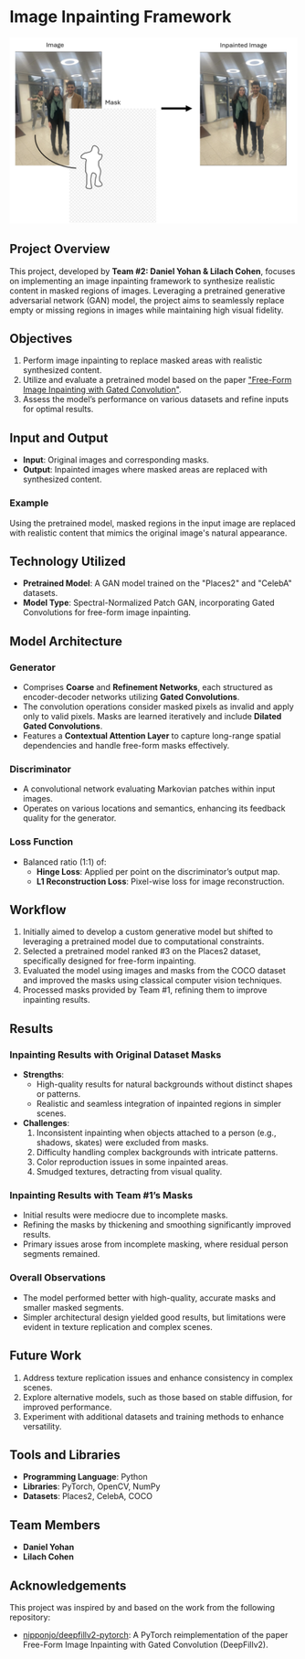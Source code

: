 # Image Inpainting Framework

![Example Image](example.png)

## Project Overview
This project, developed by **Team #2: Daniel Yohan & Lilach Cohen**, focuses on implementing an image inpainting framework to synthesize realistic content in masked regions of images. Leveraging a pretrained generative adversarial network (GAN) model, the project aims to seamlessly replace empty or missing regions in images while maintaining high visual fidelity.

## Objectives
1. Perform image inpainting to replace masked areas with realistic synthesized content.
2. Utilize and evaluate a pretrained model based on the paper ["Free-Form Image Inpainting with Gated Convolution"](https://paperswithcode.com/paper/free-form-image-inpainting-with-gated).
3. Assess the model’s performance on various datasets and refine inputs for optimal results.

## Input and Output
- **Input**: Original images and corresponding masks.
- **Output**: Inpainted images where masked areas are replaced with synthesized content.

### Example
Using the pretrained model, masked regions in the input image are replaced with realistic content that mimics the original image's natural appearance.

## Technology Utilized
- **Pretrained Model**: A GAN model trained on the "Places2" and "CelebA" datasets.
- **Model Type**: Spectral-Normalized Patch GAN, incorporating Gated Convolutions for free-form image inpainting.

## Model Architecture
### Generator
- Comprises **Coarse** and **Refinement Networks**, each structured as encoder-decoder networks utilizing **Gated Convolutions**.
- The convolution operations consider masked pixels as invalid and apply only to valid pixels. Masks are learned iteratively and include **Dilated Gated Convolutions**.
- Features a **Contextual Attention Layer** to capture long-range spatial dependencies and handle free-form masks effectively.

### Discriminator
- A convolutional network evaluating Markovian patches within input images.
- Operates on various locations and semantics, enhancing its feedback quality for the generator.

### Loss Function
- Balanced ratio (1:1) of:
  - **Hinge Loss**: Applied per point on the discriminator’s output map.
  - **L1 Reconstruction Loss**: Pixel-wise loss for image reconstruction.

## Workflow
1. Initially aimed to develop a custom generative model but shifted to leveraging a pretrained model due to computational constraints.
2. Selected a pretrained model ranked #3 on the Places2 dataset, specifically designed for free-form inpainting.
3. Evaluated the model using images and masks from the COCO dataset and improved the masks using classical computer vision techniques.
4. Processed masks provided by Team #1, refining them to improve inpainting results.

## Results
### Inpainting Results with Original Dataset Masks
- **Strengths**:
  - High-quality results for natural backgrounds without distinct shapes or patterns.
  - Realistic and seamless integration of inpainted regions in simpler scenes.
- **Challenges**:
  1. Inconsistent inpainting when objects attached to a person (e.g., shadows, skates) were excluded from masks.
  2. Difficulty handling complex backgrounds with intricate patterns.
  3. Color reproduction issues in some inpainted areas.
  4. Smudged textures, detracting from visual quality.

### Inpainting Results with Team #1’s Masks
- Initial results were mediocre due to incomplete masks.
- Refining the masks by thickening and smoothing significantly improved results.
- Primary issues arose from incomplete masking, where residual person segments remained.

### Overall Observations
- The model performed better with high-quality, accurate masks and smaller masked segments.
- Simpler architectural design yielded good results, but limitations were evident in texture replication and complex scenes.

## Future Work
1. Address texture replication issues and enhance consistency in complex scenes.
2. Explore alternative models, such as those based on stable diffusion, for improved performance.
3. Experiment with additional datasets and training methods to enhance versatility.

## Tools and Libraries
- **Programming Language**: Python
- **Libraries**: PyTorch, OpenCV, NumPy
- **Datasets**: Places2, CelebA, COCO

## Team Members
- **Daniel Yohan**
- **Lilach Cohen**

## Acknowledgements

This project was inspired by and based on the work from the following repository:

- [nipponjo/deepfillv2-pytorch](https://github.com/nipponjo/deepfillv2-pytorch): A PyTorch reimplementation of the paper Free-Form Image Inpainting with Gated Convolution (DeepFillv2).
